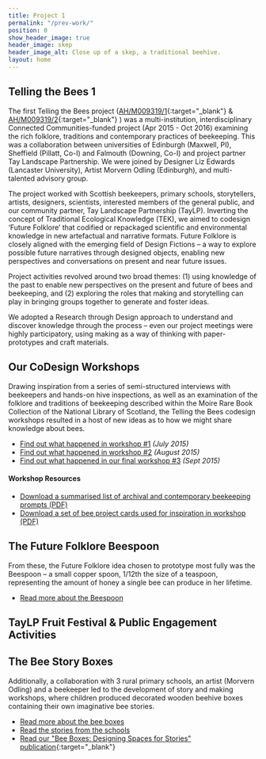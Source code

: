 ```yaml
---
title: Project 1
permalink: "/prev-work/"
position: 0
show_header_image: true
header_image: skep
header_image_alt: Close up of a skep, a traditional beehive.
layout: home
---
```


## Telling the Bees 1

The first Telling the Bees project ([AH/M009319/1](http://gtr.rcuk.ac.uk/projects?ref=AH%2FM009319%2F1){:target="_blank"} & [AH/M009319/2](http://gtr.rcuk.ac.uk/projects?ref=AH%2FM009319%2F2){:target="_blank"} ) was a multi-institution, interdisciplinary Connected Communities-funded project (Apr 2015 - Oct 2016) examining the rich folklore, traditions and contemporary practices of beekeeping. This was a collaboration between universities of Edinburgh (Maxwell, PI), Sheffield (Pillatt, Co-I) and Falmouth (Downing, Co-I) and project partner Tay Landscape Partnership. We were joined by Designer Liz Edwards (Lancaster University), Artist Morvern Odling (Edinburgh), and multi-talented advisory group.

The project worked with Scottish beekeepers, primary schools, storytellers, artists, designers, scientists, interested members of the general public, and our community partner, Tay Landscape Partnership (TayLP). Inverting the concept of Traditional Ecological Knowledge (TEK), we aimed to codesign ‘Future Folklore’ that codified or repackaged scientific and environmental knowledge in new artefactual and narrative formats. Future Folklore is closely aligned with the emerging field of Design Fictions – a way to explore possible future narratives through designed objects, enabling new perspectives and conversations on present and near future issues.

Project activities revolved around two broad themes: (1) using knowledge of the past to enable new perspectives on the present and future of bees and beekeeping, and (2) exploring the roles that making and storytelling can play in bringing groups together to generate and foster ideas.

We adopted a Research through Design approach to understand and discover knowledge through the process – even our project meetings were highly participatory, using making as a way of thinking with paper-prototypes and craft materials.

## Our CoDesign Workshops
Drawing inspiration from a series of semi-structured interviews with beekeepers and hands-on hive inspections, as well as an examination of the folklore and traditions of beekeeping described within the Moire Rare Book Collection of the National Library of Scotland, the Telling the Bees codesign workshops resulted in a host of new ideas as to how we might share knowledge about bees.
* [Find out what happened in workshop #1](/prev-work/2015/07/25/workshop-1-beelore-exploring-our-fascination-with-bees-2015.html) _(July 2015)_
* [Find out what happened in workshop #2](/prev-work/2015/08/26/workshop-2-building-on-the-buzz-2015.html) _(August 2015)_
* [Find out what happened in our final workshop #3](/prev-work/2015/09/26/workshop-3-testing-designs-2015.html) _(Sept 2015)_

#### Workshop Resources
* [Download a summarised list of archival and contemporary beekeeping prompts (PDF)](/uploads/storyprompts.pdf)
* [Download a set of bee project cards used for inspiration in workshop (PDF)](/uploads/inspirationcards.pdf)


## The Future Folklore Beespoon
From these, the Future Folklore idea chosen to prototype most fully was the Beespoon – a small copper spoon, 1/12th the size of a teaspoon, representing the amount of honey a single bee can produce in her lifetime.
* [Read more about the Beespoon](/beespoon/)

## TayLP Fruit Festival & Public Engagement Activities


## The Bee Story Boxes
Additionally, a collaboration with 3 rural primary schools, an artist (Morvern Odling) and a beekeeper led to the development of story and making workshops, where children produced decorated wooden beehive boxes containing their own imaginative bee stories.
* [Read more about the bee boxes](/prev-work/2015/11/26/the-bee-story-boxes.html)
* [Read the stories from the schools](/prev-work/2017/07/26/bee-stories.html)
* [Read our "Bee Boxes: Designing Spaces for Stories" publication](https://figshare.com/articles/Bee_Boxes_Designing_Spaces_for_Stories/4747009){:target="_blank"}
